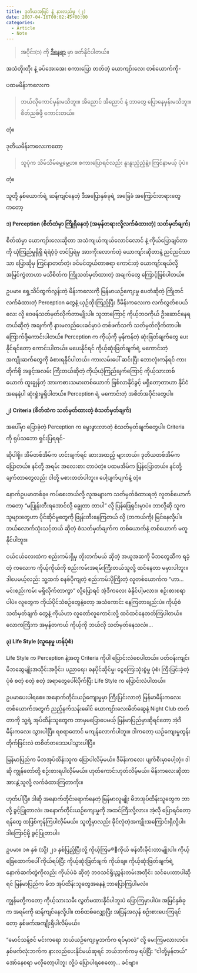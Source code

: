 ```yaml
---
title: ဒုတိယအမြင် နဲ့ နားလည်မှု (၂)
date: 2007-04-16T00:02:45+00:00
categories:
  - Article
  - Note
---
```

> အပိုင်း(၁) ကို [ဒီနေရာ](http://wp-kryptonova.rhcloud.com/2007/04/%E1%80%92%E1%80%AF%E1%80%90%E1%80%AD%E1%80%9A%E1%80%A1%E1%80%99%E1%80%BC%E1%80%84%E1%80%BA-%E1%80%94%E1%80%B2%E1%80%B7-%E1%80%94%E1%80%AC%E1%80%B8%E1%80%9C%E1%80%8A%E1%80%BA/) မှာ ဖတ်နိုင်ပါတယ်။

အသံတိုးတိုး နဲ့ ခပ်အေးအေး စကားပြော တတ်တဲ့ ယောကျာ်းလေး တစ်ယောက်ကို-

ပထမမိန်းကလေးက

> ဘယ်လိုကောင်မှန်းမသိဘူး။ အိညောင် အိညောင် နဲ့ ဘာတွေ ပြောနေမှန်းမသိဘူး။ စိတ်ညစ်ဖို့ ကောင်းတယ်။

တဲ့။

ဒုတိယမိန်းကလေးကတော့

> သူပုံက သိမ်သိမ်မွေ့မွေ့ဟ။ စကားပြောရင်လည်း နူးနူးညံ့ညံ့နဲ့။ ကြင်နာမယ့် ပုံပဲ။

တဲ့။

သူတို့ နှစ်ယောက်ရဲ့ ဆန့်ကျင်နေတဲ့ ဒီအပြောနှစ်ခုရဲ့ အခြေခံ အကြောင်းတရားတွေကတော့

**၁) Perception (စိတ်ထဲမှာ ကြိုရှိနေတဲ့ [အမှန်တရားလို့လက်ခံထားတဲ့] သတ်မှတ်ချက်)**

စိတ်ထဲမှာ ယောကျာ်းလေးဆိုတာ အသံကျယ်ကျယ်လောင်လောင် နဲ့ ကိုယ်ပြောချင်တာကို ယုံကြည်မှုရှိရှိ ရဲရဲဝံ့ဝံ့ တင်ပြရဲမှ အားကိုးလောက်တဲ့ ယောကျာ်းဆိုတာနဲ့ ညင်ညင်သာသာ ပြောဆိုမှ ကြင်နာတတ်တဲ့၊ ခင်မင်တွယ်တာစရာ ကောင်းတဲ့ ယောကျာ်းရယ်လို့ အမြင်ကွဲတာဟာ မသိစိတ်က ကြိုသတ်မှတ်ထားတဲ့ အချက်တွေ ကြောင့်ဖြစ်ပါတယ်။

ဥပမာ။ ရှေ့သိပ်ထွက်လွန်းတဲ့ မိန်းကလေးကို မြန်မာယဉ်ကျေးမှု ပေတံဆိုတဲ့ ကြိုတင်လက်ခံထားတဲ့ Perception တွေနဲ့ ယှဉ်ထိုးကြည့်ပြီး ဒီမိန်းကလေးက လက်လွတ်စပယ်လေး လို့ ဝေဖန်သတ်မှတ်လိုက်တာမျိုးပါ။ သူဘာကြောင့် ကိုယ့်ဘဝကိုယ် ဦးဆောင်နေရတယ်ဆိုတဲ့ အချက်ကို နားမလည်ပေးခင်မှာပဲ တစ်ဖက်သက် သတ်မှတ်လိုက်တာပါ။ ကြောက်ဖို့ကောင်းပါတယ်။ Perception က ကိုယ့်ကို မှန်ကန်တဲ့ ဆုံးဖြတ်ချက်တွေ ပေးနိုင်ရင်တော့ ကောင်းပါတယ်။ မပေးနိုင်ရင် ကိုယ့်ဆုံးဖြတ်ချက်ရဲ့ မကောင်းတဲ့ အကျိုးဆက်တွေကို ခံစားရနိုင်ပါတယ်။ ကားလမ်းပေါ် ဆင်းပြီး ဘောလုံးကန်ရင် ကားတိုက်ဖို့ အခွင့်အလမ်း ကြီးတယ်ဆိုတဲ့ ကိုယ့်ယုံကြည်ချက်ကြောင့် ကိုယ့်သားတစ်ယောက် ထူးချွန်တဲ့ အားကစားသမားတစ်ယောက် ဖြစ်လာနိုင်ခွင့် မရှိတော့တာဟာ နိုင်ငံအနေနဲ့ပါ ဆုံးရှုံးမှုရှိပါတယ်။ Perception ရဲ့ မကောင်းတဲ့ အစိတ်အပိုင်းတွေပါ။

**၂) Criteria (စိတ်ထဲက သတ်မှတ်ထားတဲ့ စံသတ်မှတ်ချက်)**

အပေါ်မှာ ပြောခဲ့တဲ့ Perception က မွေးဖွားလာတဲ့ စံသတ်မှတ်ချက်တွေပါ။ Criteria ကို ရုပ်သဘော ရှင်းပြရရင်-

ဆိုပါစို့။ အိမ်တစ်အိမ်က ဟင်းချက်ရင် ဆားအထည့် များတယ်။ ဒုတိယတစ်အိမ်က ပြောတယ်။ နင်တို့ အရမ်း အလေးစား တာပဲတဲ့။ ပထမအိမ်က ပြန်ပြောတယ်။ နင်တို့ချက်တာတွေလည်း ငါတို့ မစားတတ်ပါဘူး။ ပေါ့ပျက်ပျက်နဲ့ တဲ့။

နောက်ဥပမာတစ်ခု။ ကပ်စေးတယ်လို့ လူအများက သတ်မှတ်ခံထားရတဲ့ လူတစ်ယောက်ကတော့ “မပြုန်းတီးရအောင်လို့ ချွေတာ တာပါ” လို့ ပြန်ဖြေရှင်းမှာပဲ။ ဘာလို့ဆို သူက သူများတွေဟာ ပိုင်ဆိုင်မှုတွေကို ဖြုန်းတီးနေကြတယ် လို့ (တကယ်ကို) မြင်နေလို့ပါ။ ဘယ်လောက်သုံးသင့်တယ် ဆိုတဲ့ စံသတ်မှတ်ချက်က တစ်ယောက်နဲ့ တစ်ယောက် မတူနိုင်ပါဘူး။

ငယ်ငယ်လေးထဲက စည်းကမ်းရှိမှ တိုးတက်မယ် ဆိုတဲ့ အယူအဆကို မိဘတွေဆီက ရခဲ့တဲ့ ကလေးက ကိုယ့်ကိုယ်ကို စည်းကမ်းအရမ်းကြီးတယ်သူလို့ ထင်နေတာ မမှားပါဘူး။ ဒါပေမယ့်လည်း သူ့ထက် စနစ်ပိုကျတဲ့ စည်းကမ်းပိုကြီးတဲ့ လူတစ်ယောက်က “ဟာ… မင်းစည်းကမ်း မရှိလိုက်တာကွာ” လို့ပြောရင် အဲ့ဒီကလေး ခံနိုင်ပါ့မလား။ စဉ်းစားစရာ ပါပဲ။ လူတွေက ကိုယ်ပိုင်သံစဉ်တွေနဲ့တော့ အသံကောင်း နေကြတာချည်းပဲ။ ကိုယ့်စံသတ်မှတ်ချက် တွေနဲ့ ကိုယ်ဟာ လူတော်လူကောင်းလို့ ထင်ထင်နေတတ်ကြပါတယ်။ လောကကြီးက အမှန်တကယ် ကိုယ့်ကို ဘယ်လို သတ်မှတ်နေသလဲ။…

**၃) Life Style (လူနေမှု ဟန်ပုံစံ)**

Life Style က Perception နဲ့အတူ Criteria ကိုပါ ပြောင်းလဲစေပါတယ်။ ပတ်ဝန်းကျင်၊ မိဘဆွေမျိုးအသိုင်းအဝိုင်း၊ ပညာရေး၊ ဓနပိုင်ဆိုင်မှု၊ ငွေကြေးသုံးစွဲမှု ပုံစံ၊ ကြီးပြင်းခဲ့တဲ့ ပုံစံ စတဲ့ စတဲ့ စတဲ့ အရာတွေပေါ်လိုက်ပြီး Life Style က ပြောင်းလဲပါတယ်။

ဥပမာပေးပါရစေ။ အနောက်တိုင်းယဉ်ကျေးမှုမှာ ကြီးပြင်းလာတဲ့ မြန်မာမိန်းကလေး တစ်ယောက်အတွက် ညည့်နက်သန်းခေါင် ယောကျာ်းလေးမိတ်ဆွေနဲ့ Night Club တက်တာကို သူ့ရဲ့ အုပ်ထိန်းသူတွေက ဘာမှမပြောပေမယ့် မြန်မာပြည်မှာဆိုရင်တော့ အဲ့ဒီမိန်းကလေး သွားပါပြီ။ ရစရာတောင် မကျန်လောက်ပါဘူး။ ဒါကတော့ ယဉ်ကျေးမှုတွန်းတိုက်ခြင်းလဲ တစိတ်တဒေသပါသွားပါပြီ။

မြန်မာပြည်က မိဘအုပ်ထိန်းသူက ပြောပါလိမ့်မယ်။ ဒီမိန်းကလေး ပျက်စီးမှာပေါ့တဲ့။ ဒါဆို ကျွန်တော်တို့ စဉ်းစားရပါလိ့မ်မယ်။ ဟုတ်ကောင်းဟုတ်လိမ့်မယ်။ မိန်းကလေးဆိုတာ အားနွဲ့သူလို့ လက်ခံထားကြတာကိုး။

ဟုတ်ပါပြီ။ ဒါဆို အနောက်တိုင်းရောက်နေတဲ့ မြန်မာလူမျိုး မိဘအုပ်ထိန်းသူတွေက ဘာလို့ ခွင့်ပြုတာလဲ။ အနောက်တိုင်းယဉ်ကျေးမှုကို အထင်ကြီးလို့လား။ အဲ့လို ပြောရင်တော့ ရန်တွေ ထဖြစ်ကုန်ကြပါလိ့မ်မယ်။ သူတို့မှာလည်း ခိုင်လုံတဲ့အကျိုးအကြောင်းရှိလို့ပါ။ ဒါကြောင့်မို့ ခွင့်ပြုတာပါ။

ဥပမာ။ ၁၈ နှစ် (သို့) ၂၁ နှစ်ပြည့်ပြီးလို့ ကိုယ့်ကြမ®ာကိုယ် ဖန်တီးခိုင်းတာမျိုးပါ။ ကိုယ့်ခြေထောက်ပေါ် ကိုယ်ရပ်ပြီး ကိုယ့်ဆုံးဖြတ်ချက် ကိုယ်ချ။ ကိုယ့်ဆုံးဖြတ်ချက်ရဲ့ နောက်ဆက်တွဲကိုလည်း ကိုယ်ပဲခံ ဆိုတဲ့ ဘဝသင်ရိုးညွှန်းတမ်းအတိုင်း သင်ပေးတာပါဆိုရင် မြန်မာပြည်က မိဘ အုပ်ထိန်းသူတွေအနေနဲ့ ဘာပြောကြပါမလဲ။

ကျွန်မတို့ကတော့ ကိုယ့်သားသမီး လွှတ်မထားနိုင်ပါဘူးပဲ ပြောကြမှာပါပဲ။ အမြင်နှစ်ခုက အရမ်းကို ဆန့်ကျင်နေလို့ပါ။ တစ်ထစ်လျှော့ပြီး အပြန်အလှန် စဉ်းစားပေးကြရင်တော့ နှစ်ဖက်အကျိုးရှိပါလိမ့်မယ်။

“မောင်သန့်ဇင် မင်းကရော ဘယ်ယဉ်ကျေးမှုဘက်က ရပ်မှာလဲ” လို့ မေးကြမလားဟင်။ နှစ်ဖက်လုံးဘက်က နားလည်ပေးနိုင်မယ်ဆုရင် ဘယ်ဘက်ကမှ ရပ်ပြီး “ငါတို့မှန်တယ်” အော်နေစရာ မလိုတော့ပါဘူး လို့ပဲ ပြောပါရစေတော့… ခင်ဗျာ။